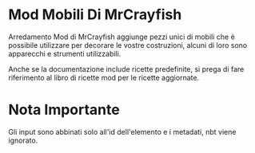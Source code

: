 # Mod Mobili Di MrCrayfish

Arredamento Mod di MrCrayfish aggiunge pezzi unici di mobili che è possibile utilizzare per decorare le vostre costruzioni, alcuni di loro sono apparecchi e strumenti utilizzabili.

Anche se la documentazione include ricette predefinite, si prega di fare riferimento al libro di ricette mod per le ricette aggiornate.

# Nota Importante

Gli input sono abbinati solo all'id dell'elemento e i metadati, nbt viene ignorato.